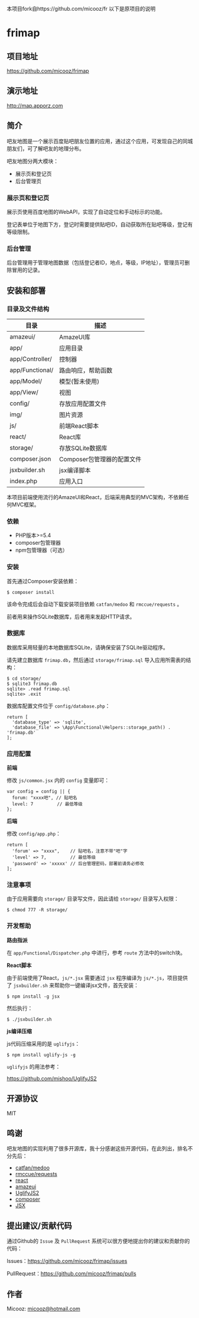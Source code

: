 本项目fork自https://github.com/micooz/fr
以下是原项目的说明

# frimap

## 项目地址

https://github.com/micooz/frimap

## 演示地址

http://map.apporz.com

## 简介

吧友地图是一个展示百度贴吧朋友位置的应用，通过这个应用，可发现自己的同城朋友们，可了解吧友的地理分布。

吧友地图分两大模块：

* 展示页和登记页
* 后台管理页

### 展示页和登记页

展示页使用百度地图的WebAPI，实现了自动定位和手动标示的功能。

登记表单位于地图下方，登记时需要提供贴吧ID，自动获取所在贴吧等级，登记有等级限制。

### 后台管理

后台管理用于管理地图数据（包括登记者ID，地点，等级，IP地址），管理员可删除冒用的记录。

## 安装和部署

### 目录及文件结构

|     目录          |     描述                   |
|-------------------|----------------------------|
| amazeui/          | AmazeUI库                  |
| app/              | 应用目录                   |
| app/Controller/   | 控制器                     |
| app/Functional/   | 路由响应，帮助函数         |
| app/Model/        | 模型(暂未使用)             |
| app/View/         | 视图                       |
| config/           | 存放应用配置文件           |
| img/              | 图片资源                   |
| js/               | 前端React脚本              |
| react/            | React库                    |
| storage/          | 存放SQLite数据库           |
| composer.json     | Composer包管理器的配置文件 |
| jsxbuilder.sh     | jsx编译脚本                |
| index.php         | 应用入口                   |

本项目前端使用流行的AmazeUI和React，后端采用典型的MVC架构，不依赖任何MVC框架。

### 依赖

* PHP版本>=5.4
* composer包管理器
* npm包管理器（可选）

### 安装

首先通过Composer安装依赖：

    $ composer install

该命令完成后会自动下载安装项目依赖 `catfan/medoo` 和 `rmccue/requests` 。

前者用来操作SQLite数据库，后者用来发起HTTP请求。

### 数据库

数据库采用轻量的本地数据库SQLite，请确保安装了SQLite驱动程序。

请先建立数据库 `frimap.db`，然后通过 `storage/frimap.sql` 导入应用所需表的结构：

    $ cd storage/
    $ sqlite3 frimap.db
    sqlite> .read frimap.sql
    sqlite> .exit

数据库配置文件位于 `config/database.php`：

    return [
      'database_type' => 'sqlite',
      'database_file' => \App\Functional\Helpers::storage_path() . 'frimap.db'
    ];

### 应用配置

**前端**

修改 `js/common.jsx` 内的 `config` 变量即可：

    var config = config || {
      forum: "xxxx吧", // 贴吧名
      level: 7         // 最低等级
    };

**后端**

修改 `config/app.php`：

    return [
      'forum' => "xxxx",    // 贴吧名，注意不带"吧"字
      'level' => 7,         // 最低等级
      'password' => 'xxxxx' // 后台管理密码，部署前请务必修改
    ];

### 注意事项

由于应用需要向 `storage/` 目录写文件，因此请给 `storage/` 目录写入权限：

    $ chmod 777 -R storage/

### 开发帮助

**路由指派**

在 `app/Functional/Dispatcher.php` 中进行，参考 `route` 方法中的switch块。

**React脚本**

由于前端使用了React，`js/*.jsx` 需要通过 `jsx` 程序编译为 `js/*.js`，项目提供了 `jsxbuilder.sh` 来帮助你一键编译jsx文件，首先安装：

    $ npm install -g jsx

然后执行：

    $ ./jsxbuilder.sh

**js编译压缩**

js代码压缩采用的是 `uglifyjs`：

    $ npm install uglify-js -g

`uglifyjs` 的用法参考：

https://github.com/mishoo/UglifyJS2

## 开源协议

MIT

## 鸣谢

吧友地图的实现利用了很多开源库，我十分感谢这些开源代码，在此列出，排名不分先后：

* [catfan/medoo](https://github.com/catfan/Medoo)
* [rmccue/requests](https://github.com/rmccue/Requests)
* [react](https://github.com/facebook/react)
* [amazeui](https://github.com/allmobilize/amazeui)
* [UglifyJS2](https://github.com/mishoo/UglifyJS2)
* [composer](https://github.com/composer/composer)
* [JSX](https://github.com/jsx/JSX)

## 提出建议/贡献代码

通过Github的 `Issue` 及 `PullRequest` 系统可以很方便地提出你的建议和贡献你的代码：

Issues：https://github.com/micooz/frimap/issues

PullRequest：https://github.com/micooz/frimap/pulls

## 作者

Micooz: micooz@hotmail.com
